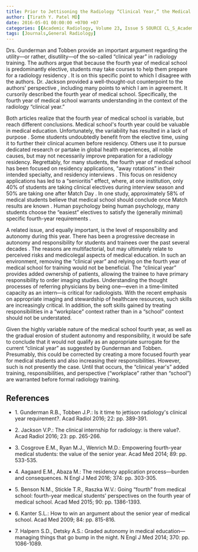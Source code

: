 ```yaml
---
title: Prior to Jettisoning the Radiology “Clinical Year,” the Medical School Fourth Year Warrants Understanding
author: [Tirath Y. Patel MD]
date: 2016-05-01 00:00:00 +0700 +07
categories: [{Academic Radiology, Volume 23, Issue 5 SOURCE CL_S_AcademicRadiologyVolume23Issue5 1}]
tags: [Journals,General Radiology]
---
```

Drs. Gunderman and Tobben provide an important argument regarding the utility—or rather, disutility—of the so-called “clinical year” in radiology training. The authors argue that because the fourth year of medical school is predominantly elective, students may take courses to help them prepare for a radiology residency . It is on this specific point to which I disagree with the authors. Dr. Jackson provided a well-thought-out counterpoint to the authors' perspective , including many points to which I am in agreement. It cursorily described the fourth year of medical school. Specifically, the fourth year of medical school warrants understanding in the context of the radiology “clinical year.”

Both articles realize that the fourth year of medical school is variable, but reach different conclusions. Medical school's fourth year could be valuable in medical education. Unfortunately, the variability has resulted in a lack of purpose . Some students undoubtedly benefit from the elective time, using it to further their clinical acumen before residency. Others use it to pursue dedicated research or partake in global health experiences, all noble causes, but may not necessarily improve preparation for a radiology residency. Regrettably, for many students, the fourth year of medical school has been focused on residency applications, “away rotations” in their intended specialty, and residency interviews . This focus on residency applications has led to a “senioritis” effect, where, at one institution, only 40% of students are taking clinical electives during interview season and 50% are taking one after Match Day . In one study, approximately 58% of medical students believe that medical school should conclude once Match results are known . Human psychology being human psychology, many students choose the “easiest” electives to satisfy the (generally minimal) specific fourth-year requirements .

A related issue, and equally important, is the level of responsibility and autonomy during this year. There has been a progressive decrease in autonomy and responsibility for students and trainees over the past several decades . The reasons are multifactorial, but may ultimately relate to perceived risks and medicolegal aspects of medical education. In such an environment, removing the “clinical year” and relying on the fourth year of medical school for training would not be beneficial. The “clinical year” provides added ownership of patients, allowing the trainee to have primary responsibility to order imaging studies. Understanding the thought processes of referring physicians by being one—even in a time-limited capacity as an intern—is critical for radiologists. With the recent emphasis on appropriate imaging and stewardship of healthcare resources, such skills are increasingly critical. In addition, the soft skills gained by treating responsibilities in a “workplace” context rather than in a “school” context should not be understated.

Given the highly variable nature of the medical school fourth year, as well as the gradual erosion of student autonomy and responsibility, it would be safe to conclude that it would not qualify as an appropriate surrogate for the current “clinical year” as suggested by Gunderman and Tobben. Presumably, this could be corrected by creating a more focused fourth year for medical students and also increasing their responsibilities. However, such is not presently the case. Until that occurs, the “clinical year's” added training, responsibilities, and perspective (“workplace” rather than “school”) are warranted before formal radiology training.

## References

- 1\. Gunderman R.B., Tobben J.P.: Is it time to jettison radiology's clinical year requirement?. Acad Radiol 2016; 22: pp. 389-391.


- 2\. Jackson V.P.: The clinical internship for radiology: is there value?. Acad Radiol 2016; 23: pp. 265-266.


- 3\. Cosgrove E.M., Ryan M.J., Wenrich M.D.: Empowering fourth-year medical students: the value of the senior year. Acad Med 2014; 89: pp. 533-535.


- 4\. Aagaard E.M., Abaza M.: The residency application process—burden and consequences. N Engl J Med 2016; 374: pp. 303-305.


- 5\. Benson N.M., Stickle T.R., Raszka W.V.: Going “fourth” from medical school: fourth-year medical students' perspectives on the fourth year of medical school. Acad Med 2015; 90: pp. 1386-1393.


- 6\. Kanter S.L.: How to win an argument about the senior year of medical school. Acad Med 2009; 84: pp. 815-816.


- 7\. Halpern S.D., Detsky A.S.: Graded autonomy in medical education—managing things that go bump in the night. N Engl J Med 2014; 370: pp. 1086-1089.